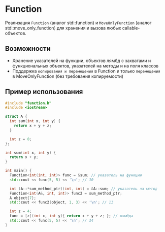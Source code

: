 # Function

Реализация `Function` (аналог std::function) и `MoveOnlyFunction` (аналог std::move_only_function) для хранения и вызова любых callable-объектов.

## Возможности

- Хранение указателей на функции, объектов лямбд с захватами и функциональных объектов, указателей на методы и на поля классов
- Поддержка `копирования и перемещения` в Function и только `перемещения` в MoveOnlyFunction (без требования копируемости)

## Пример использования

```cpp
#include "function.h"
#include <iostream>

struct A {
  int sum(int x, int y) {
    return x + y + z;
  }

  int z = 0;
};

int sum(int x, int y) {
  return x + y;
}

int main() {
  Function<int(int, int)> func = &sum; // указатель на функцию
  std::cout << func(5, 5) << '\n'; // 10

  int (A::*sum_method_ptr)(int, int) = &A::sum; // указатель на метод
  Function<int(A&, int, int)> func2 = sum_method_ptr;
  A object{7};
  std::cout << func2(object, 1, 3) << '\n'; // 11

  int z = 4;
  func = [z](int x, int y){ return x + y + z; }; // лямбда
  std::cout << func(5, 5) << '\n'; // 14
}
```
